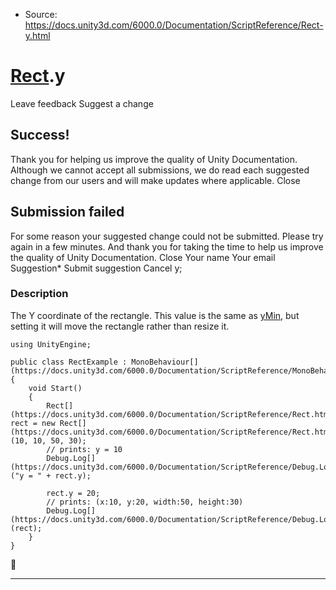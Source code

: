 * Source: https://docs.unity3d.com/6000.0/Documentation/ScriptReference/Rect-y.html

#  [Rect](https://docs.unity3d.com/6000.0/Documentation/ScriptReference/Rect.html).y
Leave feedback
Suggest a change
## Success!
Thank you for helping us improve the quality of Unity Documentation. Although we cannot accept all submissions, we do read each suggested change from our users and will make updates where applicable.
Close
## Submission failed
For some reason your suggested change could not be submitted. Please <a>try again</a> in a few minutes. And thank you for taking the time to help us improve the quality of Unity Documentation.
Close
Your name Your email Suggestion* Submit suggestion
Cancel
y; 
### Description
The Y coordinate of the rectangle.
This value is the same as [yMin](https://docs.unity3d.com/6000.0/Documentation/ScriptReference/Rect-yMin.html), but setting it will move the rectangle rather than resize it.
```
using UnityEngine;  
  
public class RectExample : MonoBehaviour[](https://docs.unity3d.com/6000.0/Documentation/ScriptReference/MonoBehaviour.html)
{
    void Start()
    {
        Rect[](https://docs.unity3d.com/6000.0/Documentation/ScriptReference/Rect.html) rect = new Rect[](https://docs.unity3d.com/6000.0/Documentation/ScriptReference/Rect.html)(10, 10, 50, 30);
        // prints: y = 10
        Debug.Log[](https://docs.unity3d.com/6000.0/Documentation/ScriptReference/Debug.Log.html)("y = " + rect.y);  
  
        rect.y = 20;
        // prints: (x:10, y:20, width:50, height:30)
        Debug.Log[](https://docs.unity3d.com/6000.0/Documentation/ScriptReference/Debug.Log.html)(rect);
    }
}

```

* * *
